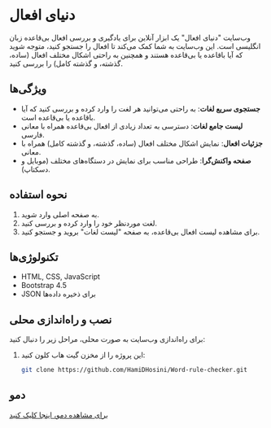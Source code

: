 # دنیای افعال

وب‌سایت "دنیای افعال" یک ابزار آنلاین برای یادگیری و بررسی افعال بی‌قاعده زبان انگلیسی است. این وب‌سایت به شما کمک می‌کند تا افعال را جستجو کنید، متوجه شوید که آیا باقاعده یا بی‌قاعده هستند و همچنین به راحتی اشکال مختلف افعال (ساده، گذشته، و گذشته کامل) را بررسی کنید.

## ویژگی‌ها

- **جستجوی سریع لغات**: به راحتی می‌توانید هر لغت را وارد کرده و بررسی کنید که آیا باقاعده یا بی‌قاعده است.
- **لیست جامع لغات**: دسترسی به تعداد زیادی از افعال بی‌قاعده همراه با معانی فارسی.
- **جزئیات افعال**: نمایش اشکال مختلف افعال (ساده، گذشته، و گذشته کامل) همراه با معانی.
- **صفحه واکنش‌گرا**: طراحی مناسب برای نمایش در دستگاه‌های مختلف (موبایل و دسکتاپ).

## نحوه استفاده

1. به صفحه اصلی وارد شوید.
2. لغت موردنظر خود را وارد کرده و بررسی کنید.
3. برای مشاهده لیست افعال بی‌قاعده، به صفحه "لیست لغات" بروید و جستجو کنید.

## تکنولوژی‌ها

- HTML, CSS, JavaScript
- Bootstrap 4.5
- JSON برای ذخیره داده‌ها

## نصب و راه‌اندازی محلی

برای راه‌اندازی وب‌سایت به صورت محلی، مراحل زیر را دنبال کنید:

1. این پروژه را از مخزن گیت هاب کلون کنید:
   ```bash
   git clone https://github.com/HamiDHosini/Word-rule-checker.git


## دمو
[برای مشاهده دمو، اینجا کلیک کنید](https://hamidhosini.github.io/Word-rule-checker/)

